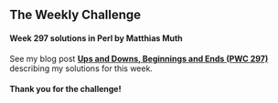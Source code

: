 ## The Weekly Challenge
#### Week 297 solutions in Perl by Matthias Muth

See my blog post
[**Ups and Downs, Beginnings and Ends (PWC 297)**](https://dev.to/muthm/ups-and-downs-beginnings-and-ends-pwc-297-4hc8)
describing my solutions for this week.

#### Thank you for the challenge!
